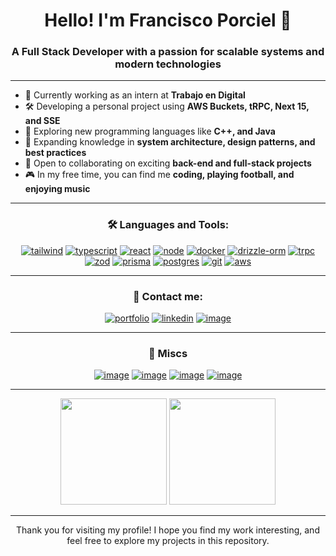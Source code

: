 <h1 align="center">Hello! I'm Francisco Porciel 👋</h1>

<h3 align="center">A Full Stack Developer with a passion for scalable systems and modern technologies</h3>

---

- 💼 Currently working as an intern at **Trabajo en Digital**
- 🛠 Developing a personal project using **AWS Buckets, tRPC, Next 15, and SSE**
- 🚀 Exploring new programming languages like **C++, and Java**
- 📖 Expanding knowledge in **system architecture, design patterns, and best practices**
- 👥 Open to collaborating on exciting **back-end and full-stack projects**
- 🎮 In my free time, you can find me **coding, playing football, and enjoying music**

---

<h3 align="center">🛠 Languages and Tools:</h3>

<div align="center">
  
[![tailwind](https://img.shields.io/badge/Tailwind_CSS-38B2AC?style=for-the-badge&logo=tailwind-css&logoColor=white)](https://tailwindcss.com/)
[![typescript](https://img.shields.io/badge/TypeScript-007ACC?style=for-the-badge&logo=typescript&logoColor=white)](https://www.typescriptlang.org/)
[![react](https://img.shields.io/badge/React-20232A?style=for-the-badge&logo=react&logoColor=61DAFB)](https://react.dev/)
[![node](https://img.shields.io/badge/Node.js-43853D?style=for-the-badge&logo=node.js&logoColor=white)](https://nodejs.org/)
[![docker](https://img.shields.io/badge/Docker-2496ED?style=for-the-badge&logo=docker&logoColor=white)](https://www.docker.com/)
[![drizzle-orm](https://img.shields.io/badge/Drizzle_ORM-ff69b4?style=for-the-badge)](https://github.com/drizzle-team/drizzle-orm)
[![trpc](https://img.shields.io/badge/TRPC-2596BE?style=for-the-badge&logo=trpc&logoColor=white)](https://trpc.io/)
[![zod](https://img.shields.io/badge/Zod-007ACC?style=for-the-badge)](https://zod.dev/)
[![prisma](https://img.shields.io/badge/Prisma-3982CE?style=for-the-badge&logo=Prisma&logoColor=white)](https://www.prisma.io/)
[![postgres](https://img.shields.io/badge/PostgreSQL-316192?style=for-the-badge&logo=postgresql&logoColor=white)](https://www.postgresql.org/)
[![git](https://img.shields.io/badge/GIT-E44C30?style=for-the-badge&logo=git&logoColor=white)](https://git-scm.com/)
[![aws](https://img.shields.io/badge/AWS-232F3E?style=for-the-badge&logo=amazonaws&logoColor=white)](https://aws.amazon.com/)
  
</div> 
</div>

---

<h3 align="center">📧 Contact me:</h3>

<div align="center">
  
[![portfolio](https://img.shields.io/badge/my_portfolio-000?style=for-the-badge&logo=About.me&logoColor=white)](https://frann-dev.onrender.com/)
[![linkedin](https://img.shields.io/badge/linkedin-0A66C2?style=for-the-badge&logo=linkedin&logoColor=white)](https://www.linkedin.com/in/frannpor/)
[![image](https://img.shields.io/badge/Gmail-D14836?style=for-the-badge&logo=gmail&logoColor=white)](mailto:frannporciel@gmail.com)
  
</div>

---

<h3 align="center">🌟 Miscs</h3>

<div align="center">
  
[![image](https://img.shields.io/badge/Scrum-000000?style=for-the-badge&logo=ko-fi&logoColor=white)](https://www.scrum.org/resources/what-scrum-module)
[![image](https://img.shields.io/badge/Trello-0052CC?style=for-the-badge&logo=trello&logoColor=white)](https://trello.com/)
[![image](https://img.shields.io/badge/Slack-4A154B?style=for-the-badge&logo=slack&logoColor=white)](https://slack.com/)
[![image](https://img.shields.io/badge/Figma-F24E1E?style=for-the-badge&logo=figma&logoColor=white)](https://www.figma.com/)

</div>

---

<p align="center">
  <img height="170" src="https://github-readme-stats.vercel.app/api?username=frannpor&theme=swift&hide_border=true&include_all_commits=true&count_private=false&show_icons=true" />
  <img height="170" src="https://github-readme-stats.vercel.app/api/top-langs/?username=frannpor&theme=swift&hide_border=true&layout=compact" />
</p>

---

<p align="center">
Thank you for visiting my profile! I hope you find my work interesting, and feel free to explore my projects in this repository.
</p>

